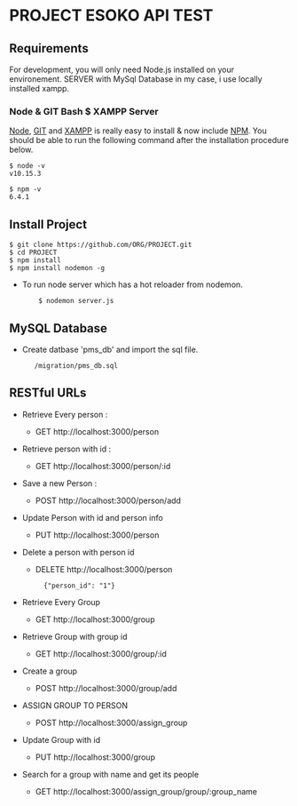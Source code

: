 # PROJECT ESOKO API TEST

## Requirements

For development, you will only need Node.js installed on your environement.
SERVER with MySql Database in my case, i use locally installed xampp.


### Node & GIT Bash $ XAMPP Server

[Node](http://nodejs.org/),  [GIT](https://git-scm.com/downloads)  and [XAMPP](https://www.apachefriends.org/index.html) is really easy to install & now include [NPM](https://npmjs.org/).
You should be able to run the following command after the installation procedure
below.

    $ node -v
    v10.15.3

    $ npm -v
    6.4.1

 ## Install Project

    $ git clone https://github.com/ORG/PROJECT.git
    $ cd PROJECT
    $ npm install
    $ npm install nodemon -g

* To run node server which has a hot reloader from nodemon.
  
         
          $ nodemon server.js


## MySQL Database
* Create datbase 'pms_db' and import the sql file.
  
         /migration/pms_db.sql

## RESTful URLs
* Retrieve Every person :
    * GET http://localhost:3000/person
*  Retrieve person with id :
    * GET http://localhost:3000/person/:id
*  Save a new Person  :
    * POST http://localhost:3000/person/add
* Update Person with id and person info
  *  PUT http://localhost:3000/person    
*    Delete a person with  person id
       *  DELETE http://localhost:3000/person
  
                {"person_id": "1"}
* Retrieve Every Group
  * GET http://localhost:3000/group

* Retrieve Group with group id
  * GET http://localhost:3000/group/:id
* Create a group 
  * POST http://localhost:3000/group/add
* ASSIGN GROUP TO PERSON
  * POST http://localhost:3000/assign_group
* Update Group with id
  * PUT http://localhost:3000/group
* Search for a group with name  and get its people
  * GET http://localhost:3000/assign_group/group/:group_name

